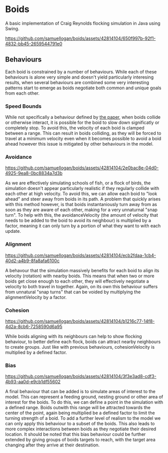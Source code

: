 # Boids
A basic implementation of Craig Reynolds flocking simulation in Java using Swing.

https://github.com/samuellogan/boids/assets/42814104/650f997b-92f1-4832-bb45-2659544791e0

## Behaviours
Each boid is constrained by a number of behaviours. While each of these behaviours is alone very simple and doesn't yield particularly interesing results, when several behaviours are combined some very interesting patterns start to emerge as boids negotiate both common and unique goals from each other.

### Speed Bounds
While not specifically a behaviour defined by [the paper](http://www.red3d.com/cwr/papers/1987/SIGGRAPH87.pdf), when boids collide or otherwise interact, it is possible for the boid to slow down significatly or completely stop. To avoid this, the velocity of each boid is clamped between a range. This can result in boids colliding, as they will be forced to travel at a minimum velocity even when it becomes possible to avoid a boid ahead however this issue is mitigated by other behaviours in the model.

### Avoidance
https://github.com/samuellogan/boids/assets/42814104/2e0bac8e-04d0-4925-9ea8-0bc8834a7d3b

As we are effectively simulating schools of fish, or a flock of birds, the simulation doesn't appear particularly realistic if they regularly collide with each other at high velocity. To avoid this, we can allow each boid to "look ahead" and steer away from boids in its path. A problem that quickly arises with this method however, is that boids instantaniously turn away from as soon as they are aware of each other, making for a very unnaturnal "snap turn". To help with this, the avoidanceVelocity (the amount of velocity that needs to be added to the boid to avoid its neighbour) is multiplied by a factor, meaning it can only turn by a portion of what they want to with each update.

### Alignment
https://github.com/samuellogan/boids/assets/42814104/ecb2fdaa-1cb4-40d2-a4b9-8fa8afa6100c

A behavour that the simulation massively benefits for each boid to align its velocity (rotation) with nearby boids. This means that when two or more boids get close enough to each other, they will effectively negotiate a velocity to both travel in together. Again, on its own this behaviour suffers from unnatural "snap turns" that can be voided by multiplying the alignmentVelocity by a factor.

### Cohesion
https://github.com/samuellogan/boids/assets/42814104/b1216c77-14f8-4d2a-8cb6-7258590d6a95

While boids aligning with its neighbours can help to show flocking behaviour, to better define each flock, boids can attract nearby neighbours to create groups. Just like with previous behaviours, cohesionVelocity is multiplied by a defined factor.

### Bias
https://github.com/samuellogan/boids/assets/42814104/3f3e3ad8-cdf3-4b93-aa0d-e9cb1df55602

A final behaviour that can be added is to simulate areas of interest to the model. This can represent a feeding ground, nesting ground or other area of interest for the boids. To do this, we can define a point in the simulation with a defined range. Boids outwith this range will be attracted towards the center of the point, again being multiplied be a defined factor to limit the turning strength of a boid. To add a further level of realism to the model we can only apply this behaviour to a subset of the boids. This also leads to more complex interactions between boids as they negotiate their desired location.
It should be noted that this bias behaviour could be further extended by giving groups of boids targets to reach, with the target area changing after they arrive at their destination.
